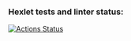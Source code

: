 ### Hexlet tests and linter status:
[![Actions Status](https://github.com/maksimowich/layout-designer-project-lvl1/workflows/hexlet-check/badge.svg)](https://github.com/maksimowich/layout-designer-project-lvl1/actions)